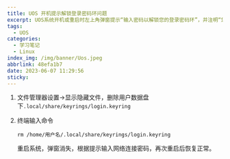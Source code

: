 ```yaml
---
title: UOS 开机提示解锁登录密码环问题
excerpt: UOS系统开机或重启时左上角弹窗提示“输入密码以解锁您的登录密码环”，并注明“您登录计算机时，您的登录密码环未被解锁”，同时弹出网络连接密码框。
tags:
  - UOS
categories:
  - 学习笔记
  - Linux
index_img: /img/banner/Uos.jpeg
abbrlink: 48efa1b7
date: 2023-06-07 11:29:56
sticky:
---
```


1. 文件管理器设置→显示隐藏文件，删除用户数据盘下`.local/share/keyrings/login.keyring`

2. 终端输入命令
	```
	rm /home/用户名/.local/share/keyrings/login.keyring
	```
    重启系统，弹窗消失，根据提示输入网络连接密码，再次重启后恢复正常。